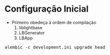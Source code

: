 Configuração Inicial
=================================

* Primeiro obedeça à ordem de compilação
	1. liblightbase
	2. LBGenerator
	3. LBApp

<pre>
alembic -c development.ini upgrade head
</pre>
